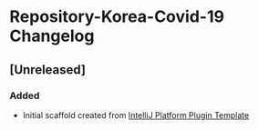 <!-- Keep a Changelog guide -> https://keepachangelog.com -->

# Repository-Korea-Covid-19 Changelog

## [Unreleased]
### Added
- Initial scaffold created from [IntelliJ Platform Plugin Template](https://github.com/JetBrains/intellij-platform-plugin-template)
